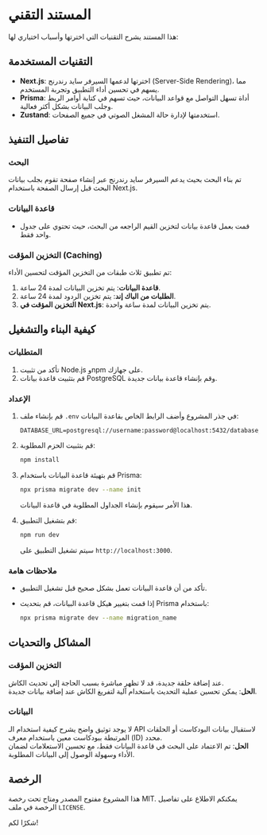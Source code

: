 # المستند التقني

هذا المستند يشرح التقنيات التي اخترتها وأسباب اختياري لها:

## التقنيات المستخدمة

- **Next.js**: اخترتها لدعمها السيرفر سايد رندرنج (Server-Side Rendering)، مما يسهم في تحسين أداء التطبيق وتجربة المستخدم.
- **Prisma**: أداة تسهل التواصل مع قواعد البيانات، حيث تسهم في كتابة أوامر الربط وجلب البيانات بشكل أكثر فعالية.
- **Zustand**: استخدمتها لإدارة حالة المشغل الصوتي في جميع الصفحات.

## تفاصيل التنفيذ

### البحث

تم بناء البحث بحيث يدعم السيرفر سايد رندرنج عبر إنشاء صفحة تقوم بجلب بيانات البحث قبل إرسال الصفحة باستخدام Next.js.

### قاعدة البيانات

- قمت بعمل قاعدة بيانات لتخزين القيم الراجعه من البحث، حيث تحتوي على جدول واحد فقط.

### التخزين المؤقت (Caching)

تم تطبيق ثلاث طبقات من التخزين المؤقت لتحسين الأداء:

1. **قاعدة البيانات**: يتم تخزين البيانات لمدة 24 ساعة.
2. **الطلبات من الباك إند**: يتم تخزين الردود لمدة 24 ساعة.
3. **التخزين المؤقت في Next.js**: يتم تخزين البيانات لمدة ساعة واحدة.

## كيفية البناء والتشغيل

### المتطلبات

1. تأكد من تثبيت Node.js وnpm على جهازك.
2. قم بتثبيت قاعدة بيانات PostgreSQL وقم بإنشاء قاعدة بيانات جديدة.

### الإعداد

1. قم بإنشاء ملف `.env` في جذر المشروع وأضف الرابط الخاص بقاعدة البيانات:

   ```env
   DATABASE_URL=postgresql://username:password@localhost:5432/database_name
   ```

2. قم بتثبيت الحزم المطلوبة:

   ```bash
   npm install
   ```

3. قم بتهيئة قاعدة البيانات باستخدام Prisma:

   ```bash
   npx prisma migrate dev --name init
   ```

   هذا الأمر سيقوم بإنشاء الجداول المطلوبة في قاعدة البيانات.

4. قم بتشغيل التطبيق:

   ```bash
   npm run dev
   ```

   سيتم تشغيل التطبيق على `http://localhost:3000`.

### ملاحظات هامة

- تأكد من أن قاعدة البيانات تعمل بشكل صحيح قبل تشغيل التطبيق.
- إذا قمت بتغيير هيكل قاعدة البيانات، قم بتحديث Prisma باستخدام:

  ```bash
  npx prisma migrate dev --name migration_name
  ```

## المشاكل والتحديات

### التخزين المؤقت

عند إضافة حلقة جديدة، قد لا تظهر مباشرة بسبب الحاجة إلى تحديث الكاش.  
**الحل**: يمكن تحسين عملية التحديث باستخدام آلية لتفريغ الكاش عند إضافة بيانات جديدة.

### البيانات

لا يوجد توثيق واضح يشرح كيفية استخدام الـ API لاستقبال بيانات البودكاست أو الحلقات المرتبطة ببودكاست معين باستخدام معرف (ID) محدد.  
**الحل**: تم الاعتماد على البحث في قاعدة البيانات فقط، مع تحسين الاستعلامات لضمان الأداء وسهولة الوصول إلى البيانات المطلوبة.

## الرخصة

هذا المشروع مفتوح المصدر ومتاح تحت رخصة MIT. يمكنكم الاطلاع على تفاصيل الرخصة في ملف `LICENSE`.

شكرًا لكم!
